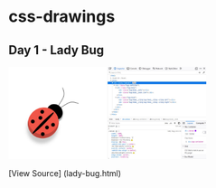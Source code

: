 # css-drawings

## Day 1 - Lady Bug 

<img src="previews/lady-bug-preview.jpg" alt="Lady bug output preview" width=350px/>

[View Source] (lady-bug.html)
